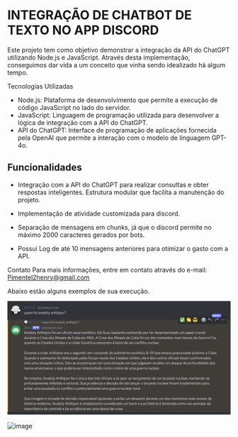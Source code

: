 # INTEGRAÇÃO DE CHATBOT DE TEXTO NO APP DISCORD

Este projeto tem como objetivo demonstrar a integração da API do ChatGPT utilizando Node.js e JavaScript. Através desta implementação, conseguimos dar vida a um conceito que vinha sendo idealizado há algum tempo.

Tecnologias Utilizadas
- Node.js: Plataforma de desenvolvimento que permite a execução de código JavaScript no lado do servidor.
- JavaScript: Linguagem de programação utilizada para desenvolver a lógica de integração com a API do ChatGPT.
- API do ChatGPT: Interface de programação de aplicações fornecida pela OpenAI que permite a interação com o modelo de linguagem GPT-4o.

## Funcionalidades ##
- Integração com a API do ChatGPT para realizar consultas e obter respostas inteligentes.
Estrutura modular que facilita a manutenção do projeto.

- Implementação de atividade customizada para discord.

- Separação de mensagens em chunks, já que o discord permite no máximo 2000 caracteres gerados por bots.

- Possui Log de até 10 mensagens anteriores para otimizar o gasto com a API.

Contato
Para mais informações, entre em contato através do e-mail: Pimentel2henry@gmail.com

Abaixo estão alguns exemplos de sua execução.

![alt text](/img/image-1.png)

![image](https://github.com/user-attachments/assets/5330edd2-1507-4119-b089-aaeafcc29954)

